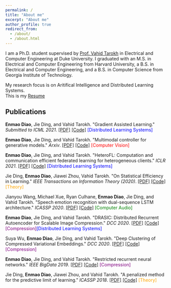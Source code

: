 ```yaml
---
permalink: /
title: "About me"
excerpt: "About me"
author_profile: true
redirect_from: 
  - /about/
  - /about.html
---
```

I am a Ph.D. student supervised by [Prof. Vahid Tarokh](https://ece.duke.edu/faculty/vahid-tarokh) in Electrical and Computer Engineering at Duke University.
I graduated with an M.S. in Electrical and Computer Engineering from Harvard University, 
a B.S. in Electrical and Computer Engineering, and a B.S. in Computer Science from Georgia Institute of Technology.

My research focus is on Aritifical Intelligence and Distributed Learning Systems.  
This is my [Resume](./files/Resume.pdf)

## Publications

**Enmao Diao**, Jie Ding, and Vahid Tarokh. "Gradient Assisted Learning." <i>Submitted to ICML 2021</i>.
[\[PDF\]]()
[\[Code\]]()
<span style="color:blue">\[Distributed Learning Systems\]</span>

**Enmao Diao**, Jie Ding, and Vahid Tarokh. "Multimodal controller for generative models." <i>Arxiv</i>.
[\[PDF\]](https://arxiv.org/abs/2002.02572)
[\[Code\]]()
<span style="color:red">\[Computer Vision\]</span>

**Enmao Diao**, Jie Ding, and Vahid Tarokh. "HeteroFL: Computation and communication efficient federated learning for heterogeneous clients." <i>ICLR 2021</i>.
[\[PDF\]](https://arxiv.org/abs/2010.01264)
[\[Code\]](https://github.com/dem123456789/HeteroFL)
<span style="color:blue">\[Distributed Learning Systems\]</span>

Jie Ding, **Enmao Diao**, Jiawei Zhou, Vahid Tarokh. "On Statistical Efficiency in Learning." <i>IEEE Transactions on Information Theory (2020)</i>.
[\[PDF\]](https://arxiv.org/abs/2012.13307)
[\[Code\]](https://github.com/dem123456789/On-Statistical-Efficiency-in-Learning)
<span style="color:orange">\[Theory\]</span>

Jianyou Wang, Michael Xue, Ryan Culhane, **Enmao Diao**, Jie Ding, and Vahid Tarokh. "Speech emotion recognition with dual-sequence LSTM architecture." <i>ICASSP 2020</i>.
[\[PDF\]](https://arxiv.org/abs/1910.08874)
[\[Code\]](https://github.com/dem123456789/Speech-Emotion-Recognition-with-Dual-Sequence-LSTM-Architecture)
<span style="color:green">\[Computer Audio\]</span>

**Enmao Diao**, Jie Ding, and Vahid Tarokh. "DRASIC: Distributed Recurrent Autoencoder for Scalable Image Compression." <i>DCC 2020</i>.
[\[PDF\]](https://arxiv.org/abs/1903.09887)
[\[Code\]](https://github.com/dem123456789/Distributed-Recurrent-Autoencoder-for-Scalable-Image-Compression)
<span style="color:purple"> \[Compression\]</span><span style="color:blue">\[Distributed Learning Systems\]</span>

Suya Wu, **Enmao Diao**, Jie Ding, and Vahid Tarokh. "Deep Clustering of Compressed Variational Embeddings." <i>DCC 2020</i>.
[\[PDF\]](https://arxiv.org/abs/1910.10341)
[\[Code\]](https://github.com/dem123456789/Deep-Clustering-of-Compressed-Variational-Embeddings)
<span style="color:purple"> \[Compression\]</span>

**Enmao Diao**, Jie Ding, and Vahid Tarokh. "Restricted recurrent neural networks." <i>IEEE BigData 2019</i>.
[\[PDF\]](https://arxiv.org/abs/1908.07724)
[\[Code\]](https://github.com/dem123456789/Restricted-Recurrent-Neural-Networks)
<span style="color:purple"> \[Compression\]</span>

Jie Ding, **Enmao Diao**, Jiawei Zhou, and Vahid Tarokh. "A penalized method for the predictive limit of learning." <i>ICASSP 2018</i>.
[\[PDF\]](https://ieeexplore.ieee.org/document/8461832)
[\[Code\]](https://github.com/dem123456789/On-Statistical-Efficiency-in-Learning)
<span style="color:orange"> \[Theory\]</span>